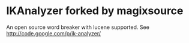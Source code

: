 IKAnalyzer forked by magixsource
==========

An open source word breaker with lucene supported.  See http://code.google.com/p/ik-analyzer/
